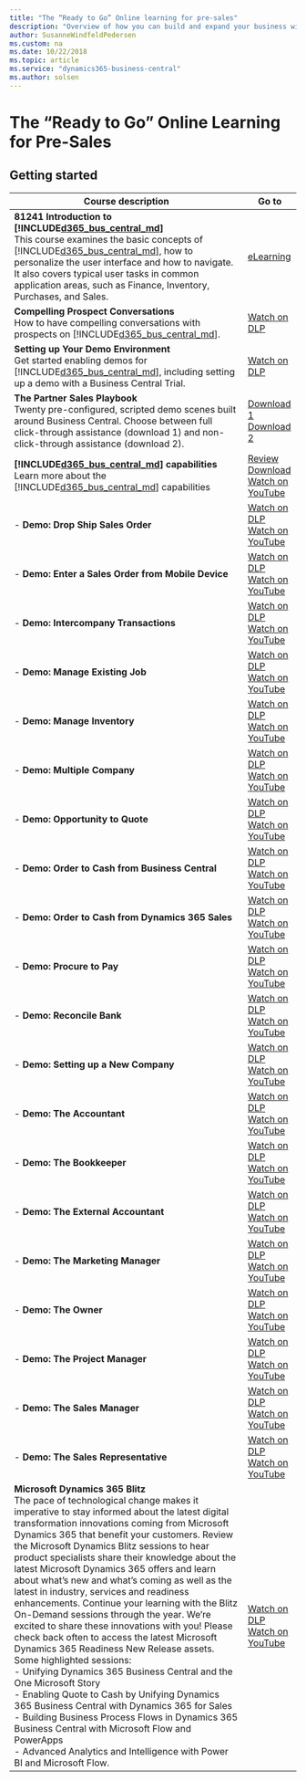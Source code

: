 ```yaml
---
title: "The “Ready to Go” Online learning for pre-sales"
description: "Overview of how you can build and expand your business with Dynamics 365 Business Central"
author: SusanneWindfeldPedersen
ms.custom: na
ms.date: 10/22/2018
ms.topic: article
ms.service: "dynamics365-business-central"
ms.author: solsen
---
```


# The “Ready to Go” Online Learning for Pre-Sales

## Getting started

|Course description|Go to|
|----|-----|
|**81241 Introduction to [!INCLUDE[d365_bus_central_md](../includes/d365_bus_central_md.md)]**<br>This course examines the basic concepts of [!INCLUDE[d365_bus_central_md](../includes/d365_bus_central_md.md)], how to personalize the user interface and how to navigate. It also covers typical user tasks in common application areas, such as Finance, Inventory, Purchases, and Sales.|[eLearning](https://mbspartner.microsoft.com/D365/CourseOverview/1706)|
|**Compelling Prospect Conversations**<br>How to have compelling conversations with prospects on [!INCLUDE[d365_bus_central_md](../includes/d365_bus_central_md.md)].|[Watch on DLP](https://mbspartner.microsoft.com/D365/Videos/101761)|
|**Setting up Your Demo Environment**<br>Get started enabling demos for [!INCLUDE[d365_bus_central_md](../includes/d365_bus_central_md.md)], including setting up a demo with a Business Central Trial.|[Watch on DLP](https://mbspartner.microsoft.com/D365/Videos/101787)|
|**The Partner Sales Playbook**<br>Twenty pre-configured, scripted demo scenes built around Business Central. Choose between full click-through assistance (download 1) and non-click-through assistance (download 2).|[Download 1](https://mbspartner.microsoft.com/secure/coursematerials/D365/Standalone/Dynamics_365_Business_Central_-_PARTNER_SALES_PLAYBOOK_Spring_2018_-_w_CLICK_ASSISTANCE.pptx)<br>[Download 2](https://mbspartner.microsoft.com/secure/coursematerials/D365/Standalone/Dynamics_365_Business_Central_-_PARTNER_SALES_PLAYBOOK_Spring_2018.pptx)|
|**[!INCLUDE[d365_bus_central_md](../includes/d365_bus_central_md.md)] capabilities**<br>Learn more about the [!INCLUDE[d365_bus_central_md](../includes/d365_bus_central_md.md)] capabilities|[Review](https://dynamics.microsoft.com/en-us/business-central/capabilities/)<br>[Download](https://mbs.microsoft.com/Files/partner/365/Training/MSD365_BusinessCentral_CapabilitiesDownload.pdf)<br>[Watch on YouTube](https://www.youtube.com/playlist?list=PLcakwueIHoT-wVFPKUtmxlqcG1kJ0oqq4)|
|- **Demo: Drop Ship Sales Order**|[Watch on DLP](https://mbspartner.microsoft.com/D365/Videos/101802)<br>[Watch on YouTube](https://youtu.be/TkQ-LsCGewI)|
|- **Demo: Enter a Sales Order from Mobile Device**|[Watch on DLP](https://mbspartner.microsoft.com/D365/Videos/101803)<br>[Watch on YouTube](https://youtu.be/fxXnZzJLapQ)|
|- **Demo: Intercompany Transactions**|[Watch on DLP](https://mbspartner.microsoft.com/D365/Videos/101804)<br>[Watch on YouTube](https://youtu.be/5S57Vyr0Eoc)|
|- **Demo: Manage Existing Job**|[Watch on DLP](https://mbspartner.microsoft.com/D365/Videos/101805)<br>[Watch on YouTube](https://youtu.be/bl1u9DwpF8M)|
|- **Demo: Manage Inventory**|[Watch on DLP](https://mbspartner.microsoft.com/D365/Videos/101806)<br>[Watch on YouTube](https://youtu.be/UmpCxzx-ynA)|
|- **Demo: Multiple Company**|[Watch on DLP](https://mbspartner.microsoft.com/D365/Videos/101807)<br>[Watch on YouTube](https://youtu.be/mucV052r700)|
|- **Demo: Opportunity to Quote**|[Watch on DLP](https://mbspartner.microsoft.com/D365/Videos/101808)<br>[Watch on YouTube](https://youtu.be/LRoqY5psW30)|
|- **Demo: Order to Cash from Business Central**|[Watch on DLP](https://mbspartner.microsoft.com/D365/Videos/101809)<br>[Watch on YouTube](https://youtu.be/RNrlmVglwiU)|
|- **Demo: Order to Cash from Dynamics 365 Sales**|[Watch on DLP](https://mbspartner.microsoft.com/D365/Videos/101810)<br>[Watch on YouTube](https://youtu.be/-LnOah8ZbS0)|
|- **Demo: Procure to Pay**|[Watch on DLP](https://mbspartner.microsoft.com/D365/Videos/101811)<br>[Watch on YouTube](https://youtu.be/_gv2X1dD1YM)|
|- **Demo: Reconcile Bank**|[Watch on DLP](https://mbspartner.microsoft.com/D365/Videos/101812)<br>[Watch on YouTube](https://youtu.be/5Fto6TvnDDg)|
|- **Demo: Setting up a New Company**|[Watch on DLP](https://mbspartner.microsoft.com/D365/Videos/101813)<br>[Watch on YouTube](https://youtu.be/--OHYfI48cY)|
|- **Demo: The Accountant**|[Watch on DLP](https://mbspartner.microsoft.com/D365/Videos/101814)<br>[Watch on YouTube](https://youtu.be/_bHVT7iVi_A)|
|- **Demo: The Bookkeeper**|[Watch on DLP](https://mbspartner.microsoft.com/D365/Videos/101815)<br>[Watch on YouTube](https://youtu.be/uqW-l_W7rTQ)|
|- **Demo: The External Accountant**|[Watch on DLP](https://mbspartner.microsoft.com/D365/Videos/101816)<br>[Watch on YouTube](https://youtu.be/YE9kCMpI9Hw)|
|- **Demo: The Marketing Manager**|[Watch on DLP](https://mbspartner.microsoft.com/D365/Videos/101817)<br>[Watch on YouTube](https://youtu.be/P8Jnfq_r5gc)|
|- **Demo: The Owner**|[Watch on DLP](https://mbspartner.microsoft.com/D365/Videos/101818)<br>[Watch on YouTube](https://youtu.be/eYs1pFyqCaU)|
|- **Demo: The Project Manager**|[Watch on DLP](https://mbspartner.microsoft.com/D365/Videos/101819)<br>[Watch on YouTube](https://youtu.be/6fCyO-pDcGg)|
|- **Demo: The Sales Manager**|[Watch on DLP](https://mbspartner.microsoft.com/D365/Videos/101820)<br>[Watch on YouTube](https://youtu.be/HkE8X9-jgWg)|
|- **Demo: The Sales Representative**<br>|[Watch on DLP](https://mbspartner.microsoft.com/D365/Videos/101821)<br>[Watch on YouTube](https://youtu.be/lRAuLNqGVyo)|
|**Microsoft Dynamics 365 Blitz**<br>The pace of technological change makes it imperative to stay informed about the latest digital transformation innovations coming from Microsoft Dynamics 365 that benefit your customers. Review the Microsoft Dynamics Blitz sessions to hear product specialists share their knowledge about the latest Microsoft Dynamics 365 offers and learn about what’s new and what’s coming as well as the latest in industry, services and readiness enhancements. Continue your learning with the Blitz On-Demand sessions through the year. We’re excited to share these innovations with you! Please check back often to access the latest Microsoft Dynamics 365 Readiness New Release assets. Some highlighted sessions:<br>- Unifying Dynamics 365 Business Central and the One Microsoft Story<br>- Enabling Quote to Cash by Unifying Dynamics 365 Business Central with Dynamics 365 for Sales<br>- Building Business Process Flows in Dynamics 365 Business Central with Microsoft Flow and PowerApps<br>- Advanced Analytics and Intelligence with Power BI and Microsoft Flow.|[Watch on DLP](https://mbspartner.microsoft.com/EFS/Topic/12)<br>[Watch on YouTube](https://www.youtube.com/playlist?list=PLcakwueIHoT-wVFPKUtmxlqcG1kJ0oqq4)|